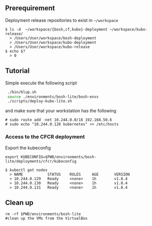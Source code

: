## Prerequirement

Deployment release repositories to exist in `~/workspace`

```
$ ls -d  ~/workspace/{bosh,cf,kubo}-deployment ~/workspace/kubo-release/
  > /Users/User/workspace/bosh-deployment
  > /Users/User/workspace/kubo-deployment
  > /Users/User/workspace/kubo-release
$ echo $?
  > 0
```


## Tutorial

Simple execute the following script

```bash
 ./bin/blup.sh 
 source ./environments/bosh-lite/bosh-envs
 ./scripts/deploy-kubo-lite.sh 
 ```

and make sure that your workstation has the following
```
# sudo route add -net 10.244.0.0/16 192.168.50.6
# sudo echo "10.244.0.128 kubernetes" >> /etc/hosts
```

### Access to the CFCR deployment

Export the kubeconfig

```
export KUBECONFIG=$PWD/environments/bosh-lite/deployments/cfcr/kuboconfig

$ kubectl get nodes
  > NAME           STATUS    ROLES     AGE       VERSION
  > 10.244.0.129   Ready     <none>    1h        v1.8.4
  > 10.244.0.130   Ready     <none>    1h        v1.8.4
  > 10.244.0.131   Ready     <none>    1h        v1.8.4
```

## Clean up

```
rm -rf $PWD/environments/bosh-lite
#clean up the VMs from the VirtualBox
```
